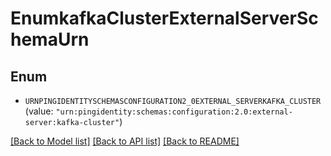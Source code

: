 # EnumkafkaClusterExternalServerSchemaUrn

## Enum


* `URNPINGIDENTITYSCHEMASCONFIGURATION2_0EXTERNAL_SERVERKAFKA_CLUSTER` (value: `"urn:pingidentity:schemas:configuration:2.0:external-server:kafka-cluster"`)


[[Back to Model list]](../README.md#documentation-for-models) [[Back to API list]](../README.md#documentation-for-api-endpoints) [[Back to README]](../README.md)


